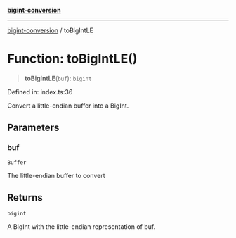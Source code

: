[**bigint-conversion**](../README.md)

***

[bigint-conversion](../README.md) / toBigIntLE

# Function: toBigIntLE()

> **toBigIntLE**(`buf`): `bigint`

Defined in: index.ts:36

Convert a little-endian buffer into a BigInt.

## Parameters

### buf

`Buffer`

The little-endian buffer to convert

## Returns

`bigint`

A BigInt with the little-endian representation of buf.
